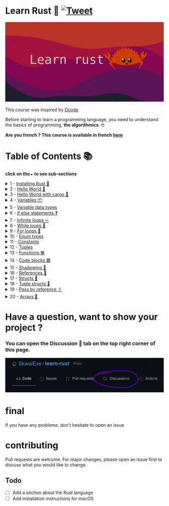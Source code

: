 # Learn Rust 🦀 [![Tweet](https://img.shields.io/twitter/url/http/shields.io.svg?style=social)](https://twitter.com/intent/tweet?url=https%3A%2F%2Fgithub.com%2FSkwalExe%2Flearn-rust&text=Started%20learning%20rust%20with%20@SkwalExe%20learn-rust%20project)

![banner](images/banner.png)

This course was inspired by [Dcode](https://www.youtube.com/watch?v=vOMJlQ5B-M0&list=PLVvjrrRCBy2JSHf9tGxGKJ-bYAN_uDCUL)

Before starting to learn a programming language, you need to understand the basics of programming, **the algorithmics**. 🤓

**Are you french ? This course is available in french [here](https://github.com/SkwalExe/apprendre-rust/)**

# Table of Contents 📚
**click on the `►` to see sub-sections**

<details>
    <summary>1 - <a href="https://github.com/SkwalExe/learn-rust/tree/main/course/installing-rust/">Installing Rust 🦀</a></summary>

- [Linux 😎](https://github.com/SkwalExe/learn-rust/tree/main/course/installing-rust#linux)
- [Windows 💩](https://github.com/SkwalExe/learn-rust/tree/main/course/installing-rust#windows)
</details>

<details>
    <summary>2 - <a href="https://github.com/SkwalExe/learn-rust/tree/main/course/hello-world/" >Hello World 👋</a></summary>

- [Declaring a function](https://github.com/SkwalExe/learn-rust/tree/main/course/hello-world/#declaring-a-function)
- [Printing a message 💬](https://github.com/SkwalExe/learn-rust/tree/main/course/hello-world/#printing-a-message)
- [Compiling and running a program🏃‍](https://github.com/SkwalExe/learn-rust/tree/main/course/hello-world/#compiling-and-running-a-program) 
</details>

<details>
    <summary>3 - <a href="https://github.com/SkwalExe/learn-rust/tree/main/course/hello-world-cargo/" >Hello World with cargo 🚢</a></summary>

- [What is cargo❓](https://github.com/SkwalExe/learn-rust/tree/main/course/hello-world-cargo#what-is-cargo)
- [Creating a new project🆕](https://github.com/SkwalExe/learn-rust/tree/main/course/hello-world-cargo#creating-a-new-project)
- [Compiling and running a program with cargo🏃‍](https://github.com/SkwalExe/learn-rust/tree/main/course/hello-world-cargo#compiling-and-running-a-program-with-cargo)
    - [Just compiling](https://github.com/SkwalExe/learn-rust/tree/main/course/hello-world-cargo#just-compiling)
    - [Compiling and running🏃‍](https://github.com/SkwalExe/learn-rust/tree/main/course/hello-world-cargo#compiling-and-running)
</details>

<details>
    <summary>4 - <a href="https://github.com/SkwalExe/learn-rust/tree/main/course/variables/" >Variables 📦</a></summary>

- [Declaring a variable](https://github.com/SkwalExe/learn-rust/tree/main/course/variables#declaring-a-variable)
- [Printing a variable💬](https://github.com/SkwalExe/learn-rust/tree/main/course/variables#printing-a-variable)
- [Modifying a variable](https://github.com/SkwalExe/learn-rust/tree/main/course/variables#modifying-a-variable)
- [Mutable variables](https://github.com/SkwalExe/learn-rust/tree/main/course/variables#mutable-variables)

</details>

<details>
    <summary>5 - <a href="https://github.com/SkwalExe/learn-rust/tree/main/course/variable-data-types/" >Variable data types</a></summary>

- [What are data types❓](https://github.com/SkwalExe/learn-rust/tree/main/course/variable-data-types#what-are-data-types)
- [Specifying data types](https://github.com/SkwalExe/learn-rust/tree/main/course/variable-data-types#specifying-data-types)

</details>


<details>
    <summary>6 - <a href="https://github.com/SkwalExe/learn-rust/tree/main/course/if-else-statements/" >if else statements ❓</a></summary>

- [comparison operators](https://github.com/SkwalExe/learn-rust/tree/main/course/if-else-statements#comparison-operators)
- [if](https://github.com/SkwalExe/learn-rust/tree/main/course/if-else-statements#if)
- [else](https://github.com/SkwalExe/learn-rust/tree/main/course/if-else-statements#else)
- [else if](https://github.com/SkwalExe/learn-rust/tree/main/course/if-else-statements#else-if)

</details>

<details>
    <summary>7 - <a href="https://github.com/SkwalExe/learn-rust/tree/main/course/infinite-loops/" >Infinite loops ♾️</a></summary>

- [the loop keyword ♾️](https://github.com/SkwalExe/learn-rust/tree/main/course/infinite-loops#the-loop-keyword️)
- [the break keyword 🛑](https://github.com/SkwalExe/learn-rust/tree/main/course/infinite-loops#the-break-keyword)
- [the continue keyword ➡️](https://github.com/SkwalExe/learn-rust/tree/main/course/infinite-loops#the-continue-keyword️)

</details>    

<details>
    <summary>8 - <a href="https://github.com/SkwalExe/learn-rust/tree/main/course/while-loops/" >While loops 🔁</a></summary>

- [What is a while loop ❓](https://github.com/SkwalExe/learn-rust/tree/main/course/while-loops#what-is-a-while-loop)
- [The while keyword 🔁](https://github.com/SkwalExe/learn-rust/tree/main/course/while-loops#the-while-keyword)
- [The break and continue keywords 🔑](https://github.com/SkwalExe/learn-rust/tree/main/course/while-loops#the-break-and-continue-keywords)

</details>    

<details>
    <summary>9 - <a href="https://github.com/SkwalExe/learn-rust/tree/main/course/for-loops/" >For loops 🔢</a></summary>

- [What is a for loop ❓](https://github.com/SkwalExe/learn-rust/tree/main/course/for-loops#what-is-a-for-loop)
- [The `for` keyword 🔑](https://github.com/SkwalExe/learn-rust/tree/main/course/for-loops#the-for-keyword)
- [Vector iteration](https://github.com/SkwalExe/learn-rust/tree/main/course/for-loops#vector-iteration)
    - [What is a vector❓](https://github.com/SkwalExe/learn-rust/tree/main/course/for-loops#what-is-a-vector)
    - [Declaring a vector](https://github.com/SkwalExe/learn-rust/tree/main/course/for-loops#declaring-a-vector)
    - [Iterating over a vector](https://github.com/SkwalExe/learn-rust/tree/main/course/for-loops#iterating-over-a-vector)
    - [Iterating over a vector with index 🔢](https://github.com/SkwalExe/learn-rust/tree/main/course/for-loops#iterating-over-a-vector-with-index)

</details>    

<details>
    <summary>10 - <a href="https://github.com/SkwalExe/learn-rust/tree/main/course/enum-types/" >Enum types</a></summary>

- [What is an enum type ❓](https://github.com/SkwalExe/learn-rust/tree/main/course/enum-types#what-is-an-enum-type)
- [Declaring an enum type](https://github.com/SkwalExe/learn-rust/tree/main/course/enum-types#declaring-an-enum-type)
- [Matching on an enum](https://github.com/SkwalExe/learn-rust/tree/main/course/enum-types#matching-on-an-enum)
    - [What is a match expression ❓](https://github.com/SkwalExe/learn-rust/tree/main/course/enum-types#what-is-a-match-expression)
    - [Usage](https://github.com/SkwalExe/learn-rust/tree/main/course/enum-types#usage)
    - [Matching on an enum](https://github.com/SkwalExe/learn-rust/tree/main/course/enum-types#matching-on-an-enum)

</details>

<details>
    <summary>11 - <a href="https://github.com/SkwalExe/learn-rust/tree/main/course/constants/" >Constants</a></summary>

- [What is a constant ❓](https://github.com/SkwalExe/learn-rust/tree/main/course/constants#what-is-a-constant)
- [Declaring a constant](https://github.com/SkwalExe/learn-rust/tree/main/course/constants#declaring-a-constant)
- [Using a constant](https://github.com/SkwalExe/learn-rust/tree/main/course/constants#using-a-constant)

</details>

<details>
    <summary>12 - <a href="https://github.com/SkwalExe/learn-rust/tree/main/course/tuples/" >Tuples</a></summary>

- [What is a tuple ❓](https://github.com/SkwalExe/learn-rust/tree/main/course/tuples#what-is-a-tuple)
- [Declaring a tuple](https://github.com/SkwalExe/learn-rust/tree/main/course/tuples#declaring-a-tuple)
- [Accessing a tuple](https://github.com/SkwalExe/learn-rust/tree/main/course/tuples#accessing-a-tuple)
- [Extracting values from a tuple 🚪](https://github.com/SkwalExe/learn-rust/tree/main/course/tuples#extracting-values-from-a-tuple)

</details>

<details>
    <summary>13 - <a href="https://github.com/SkwalExe/learn-rust/tree/main/course/functions/" >Functions 🛠️</a></summary>

- [What is a function❓](https://github.com/SkwalExe/learn-rust/tree/main/course/functions#what-is-a-function)
- [Declaring a function](https://github.com/SkwalExe/learn-rust/tree/main/course/functions#declaring-a-function)
- [Returning values](https://github.com/SkwalExe/learn-rust/tree/main/course/functions#returning-values)

</details>

<details>
    <summary>14 - <a href="https://github.com/SkwalExe/learn-rust/tree/main/course/code-blocks/" >Code blocks 🟪️</a></summary>

- [What is a code block ❓](https://github.com/SkwalExe/learn-rust/tree/main/course/code-blocks/#what-is-a-code-block)
- [Usage](https://github.com/SkwalExe/learn-rust/tree/main/course/code-blocks/#usage)

</details>

<details>
    <summary>15 - <a href="https://github.com/SkwalExe/learn-rust/tree/main/course/shadowing/" >Shadowing 👥</a></summary>

- [What is shadowing❓](https://github.com/SkwalExe/learn-rust/tree/main/course/shadowing#what-is-shadowing)
- [Usage](https://github.com/SkwalExe/learn-rust/tree/main/course/shadowing#usage)

</details>

<details>
    <summary>16 - <a href="https://github.com/SkwalExe/learn-rust/tree/main/course/references/" >References 🔗</a></summary>

- [What is a reference ❔](https://github.com/SkwalExe/learn-rust/tree/main/course/references#what-is-a-reference)
- [How to create a reference ❔](https://github.com/SkwalExe/learn-rust/tree/main/course/references#how-to-create-a-reference)
- [How to use a reference 🤹](https://github.com/SkwalExe/learn-rust/tree/main/course/references#how-to-use-a-reference)
- [Modifying a reference ✏️](https://github.com/SkwalExe/learn-rust/tree/main/course/references#modifying-a-reference)
    - [Firstly](https://github.com/SkwalExe/learn-rust/tree/main/course/references#firstly)
    - [Secondly](https://github.com/SkwalExe/learn-rust/tree/main/course/references#secondly)
- [Warning ⚠️](https://github.com/SkwalExe/learn-rust/tree/main/course/references#warning)
    - [Firstly](https://github.com/SkwalExe/learn-rust/tree/main/course/references#firstly)
    - [Secondly](https://github.com/SkwalExe/learn-rust/tree/main/course/references#secondly)

</details>

<details>
    <summary>17 - <a href="https://github.com/SkwalExe/learn-rust/tree/main/course/structs/" >Structs 🧱</a></summary>

- [What is a struct ❔](https://github.com/SkwalExe/learn-rust/tree/main/course/structs#what-is-a-struct)
- [How to create a struct ❔](https://github.com/SkwalExe/learn-rust/tree/main/course/structs#how-to-create-a-struct)
- [How to use a struct 🤹](https://github.com/SkwalExe/learn-rust/tree/main/course/structs#how-to-use-a-struct)
- [Modifying a struct ✏️](https://github.com/SkwalExe/learn-rust/tree/main/course/structs#modifying-a-struct)

</details>

<details>
    <summary>18 - <a href="https://github.com/SkwalExe/learn-rust/tree/main/course/tuple-structs/" >Tuple structs 🧱</a></summary>

- [What is a tuple struct ❔](https://github.com/SkwalExe/learn-rust/tree/main/course/tuple-structs#what-is-a-tuple-struct)
- [How to create a tuple struct ❔](https://github.com/SkwalExe/learn-rust/tree/main/course/tuple-structs#how-to-create-a-tuple-struct)
- [How to use a tuple struct 🤹](https://github.com/SkwalExe/learn-rust/tree/main/course/tuple-structs#how-to-use-a-tuple-struct)
- [Modifying a tuple struct ✏️](https://github.com/SkwalExe/learn-rust/tree/main/course/tuple-structs#modifying-a-tuple-struct)

</details>

<details>
    <summary>19 - <a href="https://github.com/SkwalExe/learn-rust/tree/main/course/pass-by-reference/" >Pass by reference 🖇️</a></summary>

- [The problem ❌](https://github.com/SkwalExe/learn-rust/tree/main/course/pass-by-reference/#the-problem)
- [The solution 💡](https://github.com/SkwalExe/learn-rust/tree/main/course/pass-by-reference/#the-solution)

</details>


<details>
    <summary>20 - <a href="https://github.com/SkwalExe/learn-rust/tree/main/course/arrays" >Arrays 📜</a></summary>

- [What is an array ❔](https://github.com/SkwalExe/learn-rust/tree/main/course/arrays#what-is-an-array)
- [Declaring an array](https://github.com/SkwalExe/learn-rust/tree/main/course/arrays#declaring-an-array)
- [Accessing an array](https://github.com/SkwalExe/learn-rust/tree/main/course/arrays#accessing-an-array)
- [Iterating over an array 🔁](https://github.com/SkwalExe/learn-rust/tree/main/course/arrays#iterating-over-an-array)
    - [With the `iter` method](https://github.com/SkwalExe/learn-rust/tree/main/course/arrays#with-the-iter-method)
    - [With the length of the array](https://github.com/SkwalExe/learn-rust/tree/main/course/arrays#with-the-length-of-the-array)
- [Specifying the type and the length of an array](https://github.com/SkwalExe/learn-rust/tree/main/course/arrays#specifying-the-type-and-the-length-of-an-array)
- [Default values for arrays](https://github.com/SkwalExe/learn-rust/tree/main/course/arrays#default-values-for-arrays)

</details>

# Have a question, want to show your project ?
### **You can open the Discussion 💬 tab on the top right corner of this page.**
![discussion](images/discussions.png)
# final
If you have any probleme, don't hesitate to open an issue
# contributing
Pull requests are welcome. For major changes, please open an issue first to discuss what you would like to change.
## Todo
- [ ] Add a section about the Rust language
- [ ] Add installation instructions for macOS